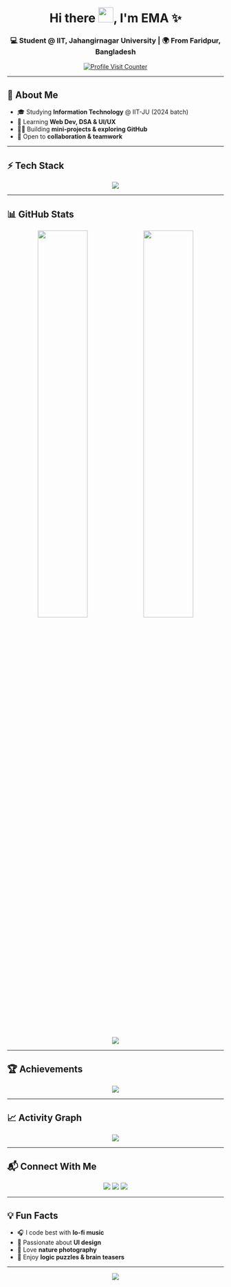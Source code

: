 <h1 align="center">
  Hi there <img src="https://media.giphy.com/media/hvRJCLFzcasrR4ia7z/giphy.gif" width="35">, I'm EMA ✨
</h1>

<h3 align="center">💻 Student @ IIT, Jahangirnagar University | 🌍 From Faridpur, Bangladesh</h3>

<p align="center">
  <a href="https://github.com/afrozaema">
    <img src="https://komarev.com/ghpvc/?username=afrozaema&label=Profile+Visits&color=ff69b4&style=for-the-badge" alt="Profile Visit Counter">
  </a>
</p>

---

## 🧠 About Me  

- 🎓 Studying **Information Technology** @ IIT-JU (2024 batch)  
- 🌱 Learning **Web Dev, DSA & UI/UX**  
- 👩‍💻 Building **mini-projects & exploring GitHub**  
- 💬 Open to **collaboration & teamwork**  

---

## ⚡ Tech Stack  

<p align="center">
  <img src="https://skillicons.dev/icons?i=python,cpp,html,css,js,react,git,figma,vscode,github" />
</p>

---

## 📊 GitHub Stats  

<p align="center">
  <img src="https://github-readme-stats.vercel.app/api?username=afrozaema&show_icons=true&theme=radical" width="48%" />
  <img src="https://github-readme-streak-stats.herokuapp.com?user=afrozaema&theme=radical" width="48%" />
  <br/>
  <img src="https://github-profile-summary-cards.vercel.app/api/cards/profile-details?username=afrozaema&theme=radical" />
</p>

---

## 🏆 Achievements  

<p align="center">
  <img src="https://github-profile-trophy.vercel.app/?username=afrozaema&theme=radical&no-frame=true&no-bg=true&margin-w=4" />
</p>

---

## 📈 Activity Graph  

<p align="center">
  <img src="https://github-readme-activity-graph.vercel.app/graph?username=afrozaema&theme=tokyo-night" />
</p>

---

## 📬 Connect With Me  

<p align="center">
  <a href="mailto:emaafroza0@gmail.com"><img src="https://img.shields.io/badge/Gmail-D14836?style=for-the-badge&logo=gmail&logoColor=white"></a>
  <a href="https://www.facebook.com/afroza.ema.2024/"><img src="https://img.shields.io/badge/Facebook-1877F2?style=for-the-badge&logo=facebook&logoColor=white"></a>
  <a href="https://github.com/afrozaema"><img src="https://img.shields.io/badge/GitHub-100000?style=for-the-badge&logo=github&logoColor=white"></a>
</p>

---

## 💡 Fun Facts  

- 🎧 I code best with **lo-fi music**  
- 🎨 Passionate about **UI design**  
- 📸 Love **nature photography**  
- 🧩 Enjoy **logic puzzles & brain teasers**  

---


<p align="center">
  <img src="https://readme-typing-svg.demolab.com?font=Fira+Code&weight=500&pause=1000&color=00B0F0&center=true&vCenter=true&width=435&lines=Thanks+for+visiting!+%F0%9F%92%9C;Follow+my+journey+on+GitHub!+%F0%9F%9A%80" />
</p>
